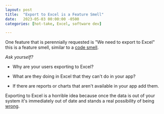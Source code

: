 ```yaml
---
layout: post
title:  "Export to Excel is a Feature Smell"
date:   2023-05-03 00:00:00 -0500
categories: [hot-take, Excel, software dev]

---
```


One feature that is perennially requested is "We need to export to Excel" this is a feature smell, similar to a [code smell](https://en.wikipedia.org/wiki/Code_smell). 

*Ask yourself?*


  * Why are your users exporting to Excel? 
  
  * What are they doing in Excel that they can't do in your app? 
  
  * If there are reports or charts that aren't available in your app add them. 
  
  Exporting to Excel is a horrible idea because once the data is out of your system it's immediately  out of date and stands a real possibility of being [wrong](https://www.wsj.com/articles/stop-using-excel-finance-chiefs-tell-staffs-1511346601).  
